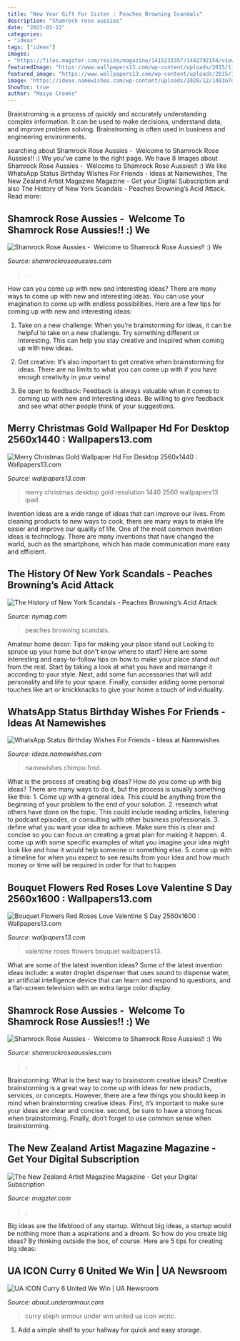 ```yaml
---
title: "New Year Gift For Sister : Peaches Browning Scandals"
description: "Shamrock rose aussies"
date: "2023-01-22"
categories:
- "ideas"
tags: ["ideas"]
images:
- "https://files.magzter.com/resize/magazine/1415233357/1482792154/view/3.jpg"
featuredImage: "https://www.wallpapers13.com/wp-content/uploads/2015/11/Bouquet-flowers-red-roses-love-Valentine-s-Day_2560x1600-1920x1440.jpg"
featured_image: "https://www.wallpapers13.com/wp-content/uploads/2015/11/Bouquet-flowers-red-roses-love-Valentine-s-Day_2560x1600-1920x1440.jpg"
image: "https://ideas.namewishes.com/wp-content/uploads/2020/12/1403a7db67813e0f9c3ca4d43348831c.jpg"
ShowToc: true
author: "Maiya Crooks"
---
```



Brainstroming is a process of quickly and accurately understanding complex information. It can be used to make decisions, understand data, and improve problem solving. Brainstroming is often used in business and engineering environments.

	

		
searching about Shamrock Rose Aussies - ﻿﻿﻿ Welcome to Shamrock Rose Aussies!! :) We you've came to the right page. We have 8 Images about Shamrock Rose Aussies - ﻿﻿﻿ Welcome to Shamrock Rose Aussies!! :) We like WhatsApp Status Birthday Wishes For Friends - Ideas at Namewishes, The New Zealand Artist Magazine Magazine - Get your Digital Subscription and also The History of New York Scandals - Peaches Browning’s Acid Attack. Read more:
		
    
## Shamrock Rose Aussies - ﻿﻿﻿ Welcome To Shamrock Rose Aussies!! :) We

<img loading=lazy src="http://shamrockroseaussies.com/yahoo_site_admin/assets/images/DSC_0193.265232256_std.JPG" onerror="this.onerror=null;this.src='https://tse1.mm.bing.net/th?id=OIP.lj85e7EfgKy6v4_C9fVR5wHaGM&amp;pid=15.1';" alt="Shamrock Rose Aussies - ﻿﻿﻿ Welcome to Shamrock Rose Aussies!! :) We">

_Source: shamrockroseaussies.com_

>. 

	

How can you come up with new and interesting ideas?
There are many ways to come up with new and interesting ideas. You can use your imagination to come up with endless possibilities. Here are a few tips for coming up with new and interesting ideas:
1. Take on a new challenge: When you’re brainstorming for ideas, it can be helpful to take on a new challenge. Try something different or interesting. This can help you stay creative and inspired when coming up with new ideas.

2. Get creative: It’s also important to get creative when brainstorming for ideas. There are no limits to what you can come up with if you have enough creativity in your veins!

3. Be open to feedback: Feedback is always valuable when it comes to coming up with new and interesting ideas. Be willing to give feedback and see what other people think of your suggestions.

    
## Merry Christmas Gold Wallpaper Hd For Desktop 2560x1440 : Wallpapers13.com

<img loading=lazy src="https://www.wallpapers13.com/wp-content/uploads/2016/11/Merry-Christmas-Gold-Wallpaper-HD-for-Desktop-2560x1440.jpg" onerror="this.onerror=null;this.src='https://tse1.mm.bing.net/th?id=OIP.uxuOW7DSMUAFDlH-CXDjXAHaEK&amp;pid=15.1';" alt="Merry Christmas Gold Wallpaper Hd For Desktop 2560x1440 : Wallpapers13.com">

_Source: wallpapers13.com_

>merry christmas desktop gold resolution 1440 2560 wallpapers13 ipad. 

	

Invention ideas are a wide range of ideas that can improve our lives. From cleaning products to new ways to cook, there are many ways to make life easier and improve our quality of life. One of the most common invention ideas is technology. There are many inventions that have changed the world, such as the smartphone, which has made communication more easy and efficient.

    
## The History Of New York Scandals - Peaches Browning’s Acid Attack

<img loading=lazy src="https://images.nymag.com/news/features/scandals/scandals120409_1826_560.jpg" onerror="this.onerror=null;this.src='https://tse4.mm.bing.net/th?id=OIP.tcb8N6ig933znMHmZMeuOQHaJ4&amp;pid=15.1';" alt="The History of New York Scandals - Peaches Browning’s Acid Attack">

_Source: nymag.com_

>peaches browning scandals. 

	

Amateur home decor: Tips for making your place stand out
Looking to spruce up your home but don't know where to start? Here are some interesting and easy-to-follow tips on how to make your place stand out from the rest. Start by taking a look at what you have and rearrange it according to your style. Next, add some fun accessories that will add personality and life to your space. Finally, consider adding some personal touches like art or knickknacks to give your home a touch of individuality.

    
## WhatsApp Status Birthday Wishes For Friends - Ideas At Namewishes

<img loading=lazy src="https://ideas.namewishes.com/wp-content/uploads/2020/12/1403a7db67813e0f9c3ca4d43348831c.jpg" onerror="this.onerror=null;this.src='https://tse2.mm.bing.net/th?id=OIP.sKo9fmpLYmUVTIjlvOaaIwHaLH&amp;pid=15.1';" alt="WhatsApp Status Birthday Wishes For Friends - Ideas at Namewishes">

_Source: ideas.namewishes.com_

>namewishes chimpu frnd. 

	

What is the process of creating big ideas?
How do you come up with big ideas? There are many ways to do it, but the process is usually something like this: 1. Come up with a general idea. This could be anything from the beginning of your problem to the end of your solution. 2. research what others have done on the topic. This could include reading articles, listening to podcast episodes, or consulting with other business professionals. 3. define what you want your idea to achieve. Make sure this is clear and concise so you can focus on creating a great plan for making it happen. 4. come up with some specific examples of what you imagine your idea might look like and how it would help someone or something else. 5. come up with a timeline for when you expect to see results from your idea and how much money or time will be required in order for that to happen 
    
## Bouquet Flowers Red Roses Love Valentine S Day 2560x1600 : Wallpapers13.com

<img loading=lazy src="https://www.wallpapers13.com/wp-content/uploads/2015/11/Bouquet-flowers-red-roses-love-Valentine-s-Day_2560x1600-1920x1440.jpg" onerror="this.onerror=null;this.src='https://tse1.mm.bing.net/th?id=OIP.1FmQa1-Fsk90BPHo17zFFQHaFj&amp;pid=15.1';" alt="Bouquet Flowers Red Roses Love Valentine S Day 2560x1600 : Wallpapers13.com">

_Source: wallpapers13.com_

>valentine roses flowers bouquet wallpapers13. 

	

What are some of the latest invention ideas?
Some of the latest invention ideas include: a water droplet dispenser that uses sound to dispense water, an artificial intelligence device that can learn and respond to questions, and a flat-screen television with an extra large color display.

    
## Shamrock Rose Aussies - ﻿﻿﻿ Welcome To Shamrock Rose Aussies!! :) We

<img loading=lazy src="http://shamrockroseaussies.com/yahoo_site_admin/assets/images/DSC_0610.231175656_std.JPG" onerror="this.onerror=null;this.src='https://tse1.mm.bing.net/th?id=OIP.0Xyn7Md-Ag0cok6dL8DhiAHaE-&amp;pid=15.1';" alt="Shamrock Rose Aussies - ﻿﻿﻿ Welcome to Shamrock Rose Aussies!! :) We">

_Source: shamrockroseaussies.com_

>. 

	

Brainstorming: What is the best way to brainstorm creative ideas?
Creative brainstorming is a great way to come up with ideas for new products, services, or concepts. However, there are a few things you should keep in mind when brainstorming creative ideas. First, it’s important to make sure your ideas are clear and concise. second, be sure to have a strong focus when brainstorming. Finally, don’t forget to use common sense when brainstorming.

    
## The New Zealand Artist Magazine Magazine - Get Your Digital Subscription

<img loading=lazy src="https://files.magzter.com/resize/magazine/1415233357/1482792154/view/3.jpg" onerror="this.onerror=null;this.src='https://tse3.mm.bing.net/th?id=OIP.DoPgMfYTumEhtGcpRa031AHaJn&amp;pid=15.1';" alt="The New Zealand Artist Magazine Magazine - Get your Digital Subscription">

_Source: magzter.com_

>. 

	

Big ideas are the lifeblood of any startup. Without big ideas, a startup would be nothing more than a aspirations and a dream. So how do you create big ideas? By thinking outside the box, of course. Here are 5 tips for creating big ideas: 

    
## UA ICON Curry 6 United We Win | UA Newsroom

<img loading=lazy src="https://about.underarmour.com/sites/default/files/styles/1600x/public/2019-02/190219_SS19_Wmns_Hsty_Prdct_060.jpg?itok=gnAr37hg" onerror="this.onerror=null;this.src='https://tse3.mm.bing.net/th?id=OIP.4adNvo1ILamMsYEYhV9vGAHaEK&amp;pid=15.1';" alt="UA ICON Curry 6 United We Win | UA Newsroom">

_Source: about.underarmour.com_

>curry steph armour under win united ua icon wcnc. 

	

1. Add a simple shelf to your hallway for quick and easy storage.

